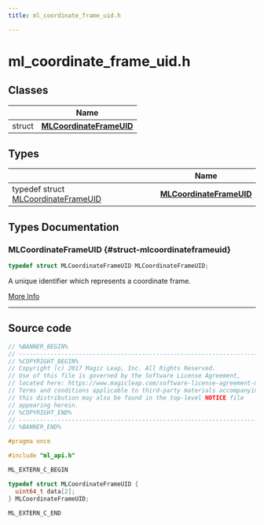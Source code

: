 ```yaml
---
title: ml_coordinate_frame_uid.h

---
```


# ml_coordinate_frame_uid.h



## Classes

|                | Name           |
| -------------- | -------------- |
| struct | **[MLCoordinateFrameUID](/versioned_docs/version-02-Aug-2023/api-ref/api/Modules/group___perception/struct_m_l_coordinate_frame_u_i_d.md)**  |

## Types

|                | Name           |
| -------------- | -------------- |
| typedef struct [MLCoordinateFrameUID](/versioned_docs/version-02-Aug-2023/api-ref/api/Modules/group___perception/struct_m_l_coordinate_frame_u_i_d.md) | **[MLCoordinateFrameUID](/versioned_docs/version-02-Aug-2023/api-ref/api/Modules/group___perception/group___perception.md#struct-mlcoordinateframeuid)**  |


## Types Documentation

### MLCoordinateFrameUID {#struct-mlcoordinateframeuid}

```cpp
typedef struct MLCoordinateFrameUID MLCoordinateFrameUID;
```


A unique identifier which represents a coordinate frame. 



[More Info](/versioned_docs/version-02-Aug-2023/api-ref/api/Modules/group___perception/struct_m_l_coordinate_frame_u_i_d.md)



-----------




## Source code

```cpp
// %BANNER_BEGIN%
// ---------------------------------------------------------------------
// %COPYRIGHT_BEGIN%
// Copyright (c) 2017 Magic Leap, Inc. All Rights Reserved.
// Use of this file is governed by the Software License Agreement,
// located here: https://www.magicleap.com/software-license-agreement-ml2
// Terms and conditions applicable to third-party materials accompanying
// this distribution may also be found in the top-level NOTICE file
// appearing herein.
// %COPYRIGHT_END%
// ---------------------------------------------------------------------
// %BANNER_END%

#pragma once

#include "ml_api.h"

ML_EXTERN_C_BEGIN

typedef struct MLCoordinateFrameUID {
  uint64_t data[2];
} MLCoordinateFrameUID;

ML_EXTERN_C_END
```




